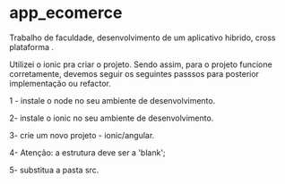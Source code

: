 # app_ecomerce
Trabalho de faculdade, desenvolvimento de um aplicativo hibrido, cross plataforma .

Utilizei o ionic pra criar o projeto. Sendo assim, para o projeto funcione corretamente, devemos seguir os seguintes passsos para posterior implementação ou refactor.

1 - instale o node no seu ambiente de desenvolvimento.

2- instale o ionic no seu ambiente de desenvolvimento.

3- crie um novo projeto - ionic/angular.

4- Atenção: a estrutura deve ser a 'blank';

5- substitua a pasta src.
